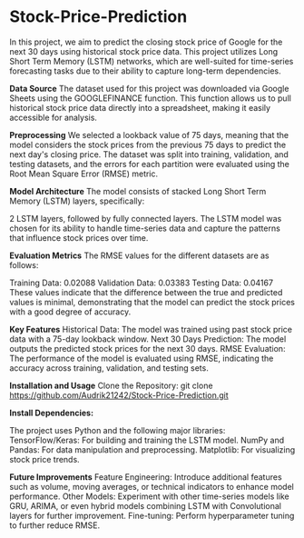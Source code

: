  # Stock-Price-Prediction

In this project, we aim to predict the closing stock price of Google for the next 30 days using historical stock price data. This project utilizes Long Short Term Memory (LSTM) networks, which are well-suited for time-series forecasting tasks due to their ability to capture long-term dependencies.


**Data Source**
The dataset used for this project was downloaded via Google Sheets using the GOOGLEFINANCE function. This function allows us to pull historical stock price data directly into a spreadsheet, making it easily accessible for analysis.


**Preprocessing**
We selected a lookback value of 75 days, meaning that the model considers the stock prices from the previous 75 days to predict the next day's closing price. The dataset was split into training, validation, and testing datasets, and the errors for each partition were evaluated using the Root Mean Square Error (RMSE) metric.


**Model Architecture**
The model consists of stacked Long Short Term Memory (LSTM) layers, specifically:

2 LSTM layers, followed by fully connected layers.
The LSTM model was chosen for its ability to handle time-series data and capture the patterns that influence stock prices over time.


**Evaluation Metrics**
The RMSE values for the different datasets are as follows:

Training Data: 0.02088
Validation Data: 0.03383
Testing Data: 0.04167
These values indicate that the difference between the true and predicted values is minimal, demonstrating that the model can predict the stock prices with a good degree of accuracy.


**Key Features**
Historical Data: The model was trained using past stock price data with a 75-day lookback window.
Next 30 Days Prediction: The model outputs the predicted stock prices for the next 30 days.
RMSE Evaluation: The performance of the model is evaluated using RMSE, indicating the accuracy across training, validation, and testing sets.


**Installation and Usage**
Clone the Repository:
git clone https://github.com/Audrik21242/Stock-Price-Prediction.git


**Install Dependencies:**

The project uses Python and the following major libraries:
TensorFlow/Keras: For building and training the LSTM model.
NumPy and Pandas: For data manipulation and preprocessing.
Matplotlib: For visualizing stock price trends.


**Future Improvements**
Feature Engineering: Introduce additional features such as volume, moving averages, or technical indicators to enhance model performance.
Other Models: Experiment with other time-series models like GRU, ARIMA, or even hybrid models combining LSTM with Convolutional layers for further improvement.
Fine-tuning: Perform hyperparameter tuning to further reduce RMSE.
